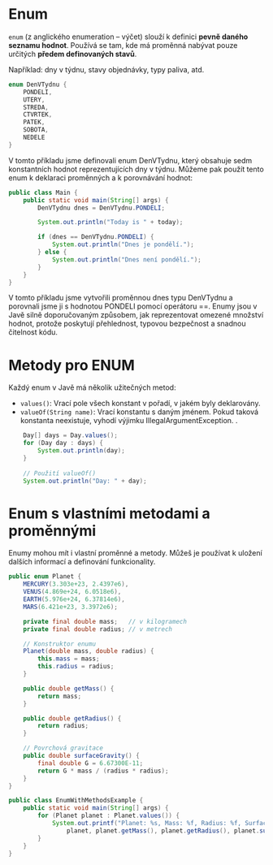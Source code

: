 # Enum

`enum` (z anglického enumeration – výčet) slouží k definici **pevně daného seznamu hodnot**. Používá
se
tam, kde má proměnná nabývat pouze určitých **předem definovaných stavů**.

Například: dny v týdnu, stavy objednávky, typy paliva, atd.

``` java
enum DenVTydnu {
    PONDELI,
    UTERY,
    STREDA,
    CTVRTEK,
    PATEK,
    SOBOTA,
    NEDELE
}
```

V tomto příkladu jsme definovali enum DenVTydnu, který obsahuje sedm konstantních hodnot
reprezentujících dny v týdnu. Můžeme pak použít tento enum k deklaraci proměnných a k porovnávání
hodnot:

``` java
public class Main {
    public static void main(String[] args) {
        DenVTydnu dnes = DenVTydnu.PONDELI;

        System.out.println("Today is " + today);

        if (dnes == DenVTydnu.PONDELI) {
            System.out.println("Dnes je pondělí.");
        } else {
            System.out.println("Dnes není pondělí.");
        }
    }
}
``` 

V tomto příkladu jsme vytvořili proměnnou dnes typu DenVTydnu a porovnali jsme ji s hodnotou PONDELI
pomocí operátoru ==. Enumy jsou v Javě silně doporučovaným způsobem, jak reprezentovat omezené
množství hodnot, protože poskytují přehlednost, typovou bezpečnost a snadnou čitelnost kódu.

# Metody pro ENUM

Každý enum v Javě má několik užitečných metod:

- `values()`: Vrací pole všech konstant v pořadí, v jakém byly deklarovány.
- `valueOf(String name)`: Vrací konstantu s daným jménem. Pokud taková konstanta neexistuje, vyhodí
  výjimku IllegalArgumentException.
  .

``` java
    Day[] days = Day.values();
    for (Day day : days) {
        System.out.println(day);
    }
    
    // Použití valueOf()
    System.out.println("Day: " + day);
```

# Enum s vlastními metodami a proměnnými

Enumy mohou mít i vlastní proměnné a metody. Můžeš je používat k uložení dalších informací a
definování funkcionality.

``` java
public enum Planet {
    MERCURY(3.303e+23, 2.4397e6),
    VENUS(4.869e+24, 6.0518e6),
    EARTH(5.976e+24, 6.37814e6),
    MARS(6.421e+23, 3.3972e6);

    private final double mass;   // v kilogramech
    private final double radius; // v metrech

    // Konstruktor enumu
    Planet(double mass, double radius) {
        this.mass = mass;
        this.radius = radius;
    }

    public double getMass() {
        return mass;
    }

    public double getRadius() {
        return radius;
    }

    // Povrchová gravitace
    public double surfaceGravity() {
        final double G = 6.67300E-11;
        return G * mass / (radius * radius);
    }
}

public class EnumWithMethodsExample {
    public static void main(String[] args) {
        for (Planet planet : Planet.values()) {
            System.out.printf("Planet: %s, Mass: %f, Radius: %f, Surface Gravity: %f%n",
                planet, planet.getMass(), planet.getRadius(), planet.surfaceGravity());
        }
    }
}
```